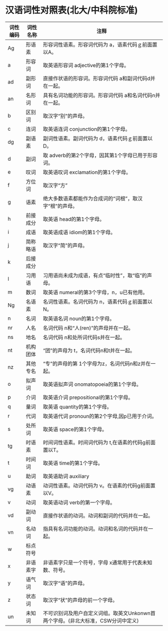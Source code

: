 # 汉语词性对照表(北大/中科院标准)

| 词性编码 | 词性名称 | 注释 |
| -------- | -------- | ---- |
| Ag | 形语素 | 形容词性语素。形容词代码为 a，语素代码ｇ前面置以A。 |
| a | 形容词 | 取英语形容词 adjective的第1个字母。 |
| ad | 副形词 | 直接作状语的形容词。形容词代码 a和副词代码d并在一起。 |
| an | 名形词 | 具有名词功能的形容词。形容词代码 a和名词代码n并在一起。 |
| b | 区别词 | 取汉字“别”的声母。 |
| c | 连词 | 取英语连词 conjunction的第1个字母。 |
| dg | 副语素 | 副词性语素。副词代码为 d，语素代码ｇ前面置以D。 |
| d | 副词 | 取 adverb的第2个字母，因其第1个字母已用于形容词。 |
| e | 叹词 | 取英语叹词 exclamation的第1个字母。 |
| f | 方位词 | 取汉字“方” |
| g | 语素 | 绝大多数语素都能作为合成词的“词根”，取汉字“根”的声母。 |
| h | 前接成分 | 取英语 head的第1个字母。 |
| i | 成语 | 取英语成语 idiom的第1个字母。 |
| j | 简称略语 | 取汉字“简”的声母。 |
| k | 后接成分 |   |
| l | 习用语 | 习用语尚未成为成语，有点“临时性”，取“临”的声母。 |
| m | 数词 | 取英语 numeral的第3个字母，n，u已有他用。 |
| Ng | 名语素 | 名词性语素。名词代码为 n，语素代码ｇ前面置以N。 |
| n | 名词 | 取英语名词 noun的第1个字母。 |
| nr | 人名 | 名词代码 n和“人(ren)”的声母并在一起。 |
| ns | 地名 | 名词代码 n和处所词代码s并在一起。 |
| nt | 机构团体 | “团”的声母为 t，名词代码n和t并在一起。 |
| nz | 其他专名 | “专”的声母的第 1个字母为z，名词代码n和z并在一起。 |
| o | 拟声词 | 取英语拟声词 onomatopoeia的第1个字母。 |
| p | 介词 | 取英语介词 prepositional的第1个字母。 |
| q | 量词 | 取英语 quantity的第1个字母。 |
| r | 代词 | 取英语代词 pronoun的第2个字母,因p已用于介词。 |
| s | 处所词 | 取英语 space的第1个字母。 |
| tg | 时语素 | 时间词性语素。时间词代码为 t,在语素的代码g前面置以T。 |
| t | 时间词 | 取英语 time的第1个字母。 |
| u | 助词 | 取英语助词 auxiliary |
| vg | 动语素 | 动词性语素。动词代码为 v。在语素的代码g前面置以V。 |
| v | 动词 | 取英语动词 verb的第一个字母。 |
| vd | 副动词 | 直接作状语的动词。动词和副词的代码并在一起。 |
| vn | 名动词 | 指具有名词功能的动词。动词和名词的代码并在一起。 |
| w | 标点符号 |   |
| x | 非语素字 | 非语素字只是一个符号，字母 x通常用于代表未知数、符号。 |
| y | 语气词 | 取汉字“语”的声母。 |
| z | 状态词 | 取汉字“状”的声母的前一个字母。 |
| un | 未知词 | 不可识别词及用户自定义词组。取英文Unkonwn首两个字母。(非北大标准，CSW分词中定义) |
